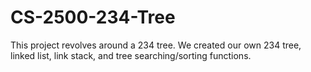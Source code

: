 # CS-2500-234-Tree
This project revolves around a 234 tree. We created our own 234 tree, linked list, link stack, and tree searching/sorting functions.
